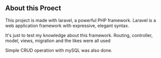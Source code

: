 
## About this Proect

This project is made with laravel, a powerful PHP framework.
Laravel is a web application framework with expressive, elegant syntax.

It's just to test my knowledge about this framework.
Routing, controller, model, views, migration and the likes were all used

Simple CRUD operation with mySQL was also done.

